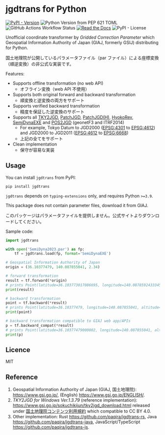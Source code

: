 # jgdtrans for Python

[![PyPI - Version](https://img.shields.io/pypi/v/jgdtrans?logo=Python)](https://pypi.org/project/jgdtrans/)
![Python Version from PEP 621 TOML](https://img.shields.io/python/required-version-toml?logo=Python&tomlFilePath=https%3A%2F%2Fraw.githubusercontent.com%2Fpaqira%2Fjgdtrans-py%2Fmain%2Fpyproject.toml)
![GitHub Actions Workflow Status](https://img.shields.io/github/actions/workflow/status/paqira/jgdtrans-py/ci.yaml?logo=GitHub)
[![Read the Docs](https://img.shields.io/readthedocs/jgdtrans-py?logo=readthedocs)](https://jgdtrans-py.readthedocs.io/en/latest/?badge=latest)
![PyPI - License](https://img.shields.io/pypi/l/jgdtrans)

Unofficial coordinate transformer by _Gridded Correction Parameter_
which Geospatial Information Authority of Japan (GIAJ, formerly GSIJ) distributing
for Python.

国土地理院が公開しているパラメータファイル（par ファイル）による座標変換（順逆変換）の非公式な実装です。

Features:

- Supports offline transformation (no web API)
    - オフライン変換（web API 不使用）
- Supports both original forward and backward transformation
    - 順変換と逆変換の両方をサポート
- Supports verified backward transformation
    - 精度を保証した逆変換のサポート
- Supports all [TKY2JGD], [PatchJGD], [PatchJGD(H)], [HyokoRev], [SemiDynaEXE]
  and [POS2JGD] (geonetF3 and ITRF2014)
    - For example, Tokyo Datum to JGD2000 ([EPSG:4301] to [EPSG:4612])
      and JGD2000 to JGD2011 ([EPSG:4612] to [EPSG:6668])
    - 上記の全てをサポート
- Clean implementation
    - 保守が容易な実装

[TKY2JGD]: https://www.gsi.go.jp/sokuchikijun/tky2jgd.html
[PatchJGD]: https://vldb.gsi.go.jp/sokuchi/surveycalc/patchjgd/index.html
[PatchJGD(H)]: https://vldb.gsi.go.jp/sokuchi/surveycalc/patchjgd_h/index.html
[HyokoRev]: https://vldb.gsi.go.jp/sokuchi/surveycalc/hyokorev/hyokorev.html
[SemiDynaEXE]: https://vldb.gsi.go.jp/sokuchi/surveycalc/semidyna/web/index.html
[POS2JGD]: https://positions.gsi.go.jp/cdcs

[EPSG:4301]: https://epsg.io/4301
[EPSG:4612]: https://epsg.io/4612
[EPSG:6668]: https://epsg.io/6668

## Usage

You can install `jgdtrans` from PyPI:

```sh
pip install jgdtrans
```

`jgdtrans` depends on `typing-extensions` only, and requires Python `>=3.9`.

This package does not contain parameter files, download it from GIAJ.

このパッケージはパラメータファイルを提供しません。公式サイトよりダウンロードしてください。

Sample code:

```python
import jgdtrans

with open('SemiDyna2023.par') as fp:
    tf = jgdtrans.load(fp, format='SemiDynaEXE')

# Geospatial Information Authority of Japan
origin = (36.10377479, 140.087855041, 2.34)

# forward transformation
result = tf.forward(*origin)
# prints Point(latitude=36.103773017086695, longitude=140.08785924333452, altitude=2.4363138578103)
print(result)

# backward transformation
point = tf.backward(*result)
# prints Point(latitude=36.10377479, longitude=140.087855041, altitude=2.34)
print(point)

# backward transformation compatible to GIAJ web app/APIs
p = tf.backward_compat(*result)
# prints Point(latitude=36.10377479000002, longitude=140.087855041, altitude=2.339999999578243)
print(p)
```

## Licence

MIT

## Reference

1. Geospatial Information Authority of Japan (GIAJ, 国土地理院):
   <https://www.gsi.go.jp/>,
   (English) <https://www.gsi.go.jp/ENGLISH/>.
2. _TKY2JGD for Windows Ver.1.3.79_ (reference implementation):
   <https://www.gsi.go.jp/sokuchikijun/tky2jgd_download.html>
   released under [国土地理院コンテンツ利用規約] which compatible to CC BY 4.0.
3. Other implementation:
   Rust <https://github.com/paqira/jgdtrans-rs>,
   Java <https://github.com/paqira/jgdtrans-java>,
   JavaScript/TypeScript <https://github.com/paqira/jgdtrans-js>.

[国土地理院コンテンツ利用規約]: https://www.gsi.go.jp/kikakuchousei/kikakuchousei40182.html
